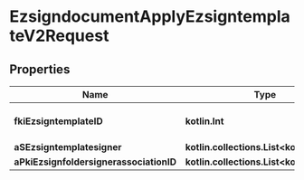 
# EzsigndocumentApplyEzsigntemplateV2Request

## Properties
Name | Type | Description | Notes
------------ | ------------- | ------------- | -------------
**fkiEzsigntemplateID** | **kotlin.Int** | The unique ID of the Ezsigntemplate | 
**aSEzsigntemplatesigner** | **kotlin.collections.List&lt;kotlin.String&gt;** |  | 
**aPkiEzsignfoldersignerassociationID** | **kotlin.collections.List&lt;kotlin.Int&gt;** |  | 




